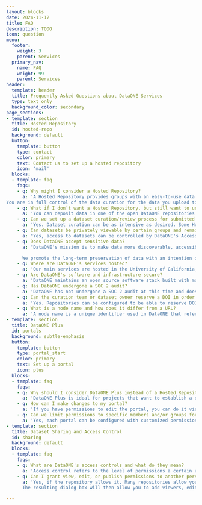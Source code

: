 ```yaml
---
layout: blocks
date: 2024-11-12
title: FAQ
description: TODO
icon: question
menu:
  footer:
    weight: 3
    parent: Services
  primary_nav:
    name: FAQ
    weight: 99
    parent: Services
header:
  template: header
  title: Frequently Asked Questions about DataONE Services
  type: text only
  background_color: secondary
page_sections:
- template: section
  title: Hosted Repository
  id: hosted-repo
  background: default
  button:
    template: button
    type: contact
    color: primary
    text: Contact us to set up a hosted repository
    icon: 'mail'
  blocks:
  - template: faq
    faqs:
    - q: Why might I consider a Hosted Repository?
      a: 'A Hosted Repository provides groups with an easy-to-use data and metadata repository, web-based submission and metadata editing, assignment of a citable DOI in your own DOI prefix, and many other features. You can deposit datasets, documents, software, and other research artifacts, and assign a DOI to each. This is all operated on our infrastructure, minimizing the time that you need to spend on maintaining and securing computing systems, and on maintaining the repository software.
You are in full control of the data curation for the data you upload to your hosted repository, and we make sure the service is stable and secure. This service is intended for institutions or projects that want to maintain a long-term repository presence.'
    - q: What if I don’t want a Hosted Repository, but still want to use DataONE to store my data?
      a: 'You can deposit data in one of the open DataONE repositories and then you can use the [DataONE Plus service](#portals) to build your own customizable data portal describing your project.  DataONE Plus provides a customizable data portal where you control the pages and content via a web form, and can present a custom catalog populated with datasets from any of the member repositories in the DataONE network.'
    - q: Can we set up a dataset curation/review process for submitted datasets?
      a: 'Yes. Dataset curation can be as intensive as desired. Some Hosted Repositories have extensive review processes, whereas others allow dataset creators to publish datasets immediately without review. Curation can involve either editing and annotating metadata records via the API, or simply checking for errors. Generally, repositories that have a curation process tend to only allow members of their curation teams to assign DOIs and make datasets public.' 
    - q: Can datasets be privately viewable by certain groups and remain publicly invisible?
      a: "Yes, access to datasets can be controlled by DataONE's Access Policy system. This access system can serve as a metadata curation and/or temporary publication embargo state prior to a wider release."
    - q: Does DataONE accept sensitive data?
      a: "DataONE's mission is to make data more discoverable, accessible, and usable. While some of our member repositories may accept sensitive data, our Hosted Repository service is not intended for highly sensitive data, such as that which is subject to: 1) statutory restrictions such as HIPAA, FERPA, or other export control restrictions, or 2) classified information or other federally designated sensitive category.

      We promote the long-term preservation of data with an intention of open data sharing. If you are unsure whether your data is appropriate for hosting, please contact [support@dataone.org](mailto:support@dataone.org) where our team members can help."
    - q: Where are DataONE's services hosted? 
      a: 'Our main services are hosted in the University of California, Santa Barbara (UCSB) [North Hall Data Center](https://it.ucsb.edu/information-technology-services/north-hall-data-center/). A second copy of the data is stored at an off-campus facility in downtown Santa Barbara, and a third copy is stored in a dark archive in the Amazon Glacier cloud storage system, primarily intended for disaster recovery. Other copies may be stored as replica objects at participating network member repositories across the world.'
    - q: Are DataONE's software and infrastructure secure?
      a: 'DataONE maintains an open source software stack built with modern security defect scanning and a defense in-depth security strategy supported by our University of California, Santa Barbara (UCSB) campus security. Our cyberinfrastructure has been reviewed by [Trusted CI](https://www.trustedci.org/), the NSF Cybersecurity Center of Excellence, to strengthen our coding standards and ensure a strong baseline of our repository software. To learn more about related security policies and documentation, please visit the [UCSB security policies](https://it.ucsb.edu/it-security-it-professionals/security-policy) page.'
    - q: Has DataONE undergone a SOC 2 audit?
      a: 'DataONE has not undergone a SOC 2 audit at this time and does not currently plan to pursue one.'
    - q: Can the curation team or dataset owner reserve a DOI in order to publish later?
      a: 'Yes. Repositories can be configured to be able to reserve DOI identifiers for datasets even while those datasets remain private (e.g. for embargo or other purposes). Contact your repository administrator to inquire about this setting.'
    - q: What is a node name and how does it differ from a URL?
      a: 'A node name is a unique identifier used in DataONE that refers to a specific repository. Users may not interact with this name much unless they are using the API, but it is used widely around our systems and power users may encounter it when they need to refer to a repository ("node") within DataONE. We usually suggest that repositories use their primary name or acronym for this value; for example, the Arctic Data Center is `urn:node:ARCTIC` and the KNB is `urn:node:KNB`. "URN" stands for Uniform Resource Name, which is another way of saying that it is a unique value that refers specifically to the repository, in a similar way to that of a URL ("Uniform Resource Locator"). URNs are machine-readable links within DataONE systems, whereas URLs are links within broader internet systems.'
- template: section
  title: DataONE Plus
  id: portals
  background: subtle-emphasis
  button:
    template: button
    type: portal_start
    color: primary
    text: Set up a portal
    icon: plus
  blocks:
  - template: faq
    faqs:
    - q: Why should I consider DataONE Plus instead of a Hosted Repository?
      a: 'DataONE Plus is ideal for projects that want to establish a data catalog and web presence, but may be shorter-term and do not want to maintain a complete data repository.  This system provides a customizable data portal where you control the data content and web pages, and can present a custom catalog with content from any of the member repositories in the DataONE network.'
    - q: How can I make changes to my portal?
      a: 'If you have permissions to edit the portal, you can do it via our system. For a better tutorial, visit out [Portals How-To Page](https://www.dataone.org/portals-tutorial/#saving-and-editing-portals).'
    - q: Can we limit permissions to specific members and/or groups for certain portals?
      a: 'Yes, each portal can be configured with customized permissions. This includes control over which users and groups can view the portal, edit its content, and manage its permissions. For more details, visit our [Portals Tutorial](https://www.dataone.org/portals-tutorial/) or see our [FAQ answers](#sharing) below.'
- template: section
  title: Dataset Sharing and Access Control
  id: sharing
  background: default
  blocks:
  - template: faq
    faqs:
    - q: What are DataONE's access controls and what do they mean?
      a: 'Access control refers to the level of permissions a certain user has over an object. Individual and group access to objects in DataONE is controlled by a three-tiered permissions system consisting of **viewers**, **editors**, and **owners**. **Viewers** can see but not edit datasets, **editors** can view and edit but not share, and **owners** can do all of that plus grant access to others (and sometimes publish, depending on the repository). Repository rules sometimes limit dataset owners to only be able to edit datasets, and reserve sharing and/or publishing rights of datasets to a group of super-users such as a curation team.'
    - q: Can I grant view, edit, or publish permissions to another person for my dataset?
      a: 'Yes, if the repository allows it. Many repositories allow you to change view, edit, and publish permissions to your co-authors and reviewers for each dataset you submit using their [ORCiD ID](https://orcid.org/). Those repositories that do not allow authors to change dataset permissions themselves generally have a data curation team that can. To add someone as an editor to your dataset, look for the "Share" button at the top of the file list in the metadata editor (labeled **1**) and for individual files (labeled **2**): ![Image with an arrow from the label 1 to the top Share button (for the entire dataset) and the label 2 with an arrow to the share button for one of the dataset files](uploads/d1-sharingtable.png)
      The resulting dialog box will then allow you to add viewers, editors, and owners using a search function (by ORCiD ID, name, email, or the name of a group of users): ![Image showing a search by ORCiD number in the access control dialog box](uploads/d1-sharingpermissions.png)'

---
```

